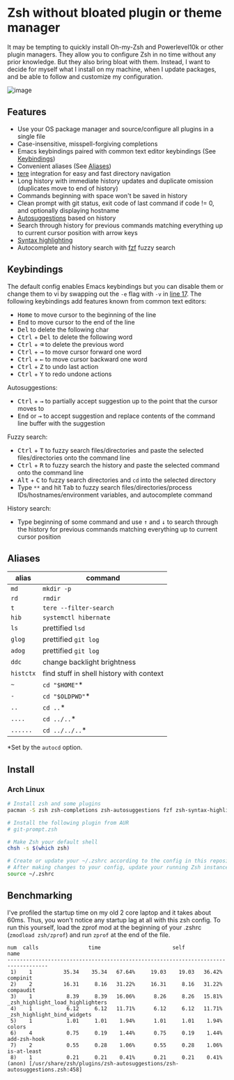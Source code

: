 # Zsh without bloated plugin or theme manager

It may be tempting to quickly install Oh-my-Zsh and Powerlevel10k or other plugin managers. They allow you to configure Zsh in no time without any prior knowledge. But they also bring bloat with them. Instead, I want to decide for myself what I install on my machine, when I update packages, and be able to follow and customize my configuration.

![image](https://user-images.githubusercontent.com/49961674/201792373-88dec4d2-7c48-403a-8fc1-a03e9d0f61c1.png)

## Features

- Use your OS package manager and source/configure all plugins in a single file
- Case-insensitive, misspell-forgiving completions
- Emacs keybindings paired with common text editor keybindings (See [Keybindings](#keybindings))
- Convenient aliases (See [Aliases](#aliases))
- [tere](https://github.com/mgunyho/tere) integration for easy and fast directory navigation
- Long history with immediate history updates and duplicate omission (duplicates move to end of history)
- Commands beginning with space won't be saved in history
- Clean prompt with git status, exit code of last command if code != 0, and optionally displaying hostname
- [Autosuggestions](https://github.com/zsh-users/zsh-autosuggestions) based on history
- Search through history for previous commands matching everything up to current cursor position with arrow keys
- [Syntax highlighting](https://github.com/zsh-users/zsh-syntax-highlighting)
- Autocomplete and history search with [fzf](https://github.com/junegunn/fzf) fuzzy search

## Keybindings

The default config enables Emacs keybindings but you can disable them or change them to vi by swapping out the `-e` flag with `-v` in [line 17](https://github.com/bttger/my-zsh/blob/main/.zshrc#L17). The following keybindings add features known from common text editors:

- <kbd>Home</kbd> to move cursor to the beginning of the line
- <kbd>End</kbd> to move cursor to the end of the line
- <kbd>Del</kbd> to delete the following char
- <kbd>Ctrl</kbd> + <kbd>Del</kbd> to delete the following word
- <kbd>Ctrl</kbd> + <kbd>⌫</kbd> to delete the previous word
- <kbd>Ctrl</kbd> + <kbd>→</kbd> to move cursor forward one word
- <kbd>Ctrl</kbd> + <kbd>←</kbd> to move cursor backward one word
- <kbd>Ctrl</kbd> + <kbd>Z</kbd> to undo last action
- <kbd>Ctrl</kbd> + <kbd>Y</kbd> to redo undone actions

Autosuggestions:

- <kbd>Ctrl</kbd> + <kbd>→</kbd> to partially accept suggestion up to the point that the cursor moves to
- <kbd>End</kbd> or <kbd>→</kbd> to accept suggestion and replace contents of the command line buffer with the suggestion

Fuzzy search:

- <kbd>Ctrl</kbd> + <kbd>T</kbd> to fuzzy search files/directories and paste the selected files/directories onto the command line
- <kbd>Ctrl</kbd> + <kbd>R</kbd> to fuzzy search the history and paste the selected command onto the command line
- <kbd>Alt</kbd> + <kbd>C</kbd> to fuzzy search directories and `cd` into the selected directory
- Type `**` and hit <kbd>Tab</kbd> to fuzzy search files/directories/process IDs/hostnames/environment variables, and autocomplete command

History search:

- Type beginning of some command and use <kbd>↑</kbd> and <kbd>↓</kbd> to search through the history for previous commands matching everything up to current cursor position

## Aliases

| alias     | command                                  |
| --------- | ---------------------------------------- |
| `md`      | `mkdir -p`                               |
| `rd`      | `rmdir`                                  |
| `t`       | `tere --filter-search`                   |
| `hib`     | `systemctl hibernate`                    |
| `ls`      | prettified `lsd`                         |
| `glog`    | prettified `git log`                     |
| `adog`    | prettified `git log`                     |
| `ddc`     | change backlight brightness              |
| `histctx` | find stuff in shell history with context |
| `~`       | `cd "$HOME"`\*                           |
| `-`       | `cd "$OLDPWD"`\*                         |
| `..`      | `cd ..`\*                                |
| `....`    | `cd ../..`\*                             |
| `......`  | `cd ../../..`\*                          |

\*Set by the `autocd` option.

## Install

### Arch Linux

```sh
# Install zsh and some plugins
pacman -S zsh zsh-completions zsh-autosuggestions fzf zsh-syntax-highlighting tere micro

# Install the following plugin from AUR
# git-prompt.zsh

# Make Zsh your default shell
chsh -s $(which zsh)

# Create or update your ~/.zshrc according to the config in this repository
# After making changes to your config, update your running Zsh instance
source ~/.zshrc
```

## Benchmarking

I've profiled the startup time on my old 2 core laptop and it takes about 60ms. Thus, you won't notice any startup lag at all with this zsh config. To run this yourself, load the zprof mod at the beginning of your .zshrc (`zmodload zsh/zprof`) and run `zprof` at the end of the file.

```
num  calls                time                       self            name
-----------------------------------------------------------------------------------
 1)    1          35.34    35.34   67.64%     19.03    19.03   36.42%  compinit
 2)    2          16.31     8.16   31.22%     16.31     8.16   31.22%  compaudit
 3)    1           8.39     8.39   16.06%      8.26     8.26   15.81%  _zsh_highlight_load_highlighters
 4)    1           6.12     6.12   11.71%      6.12     6.12   11.71%  _zsh_highlight_bind_widgets
 5)    1           1.01     1.01    1.94%      1.01     1.01    1.94%  colors
 6)    4           0.75     0.19    1.44%      0.75     0.19    1.44%  add-zsh-hook
 7)    2           0.55     0.28    1.06%      0.55     0.28    1.06%  is-at-least
 8)    1           0.21     0.21    0.41%      0.21     0.21    0.41%  (anon) [/usr/share/zsh/plugins/zsh-autosuggestions/zsh-autosuggestions.zsh:458]
```
